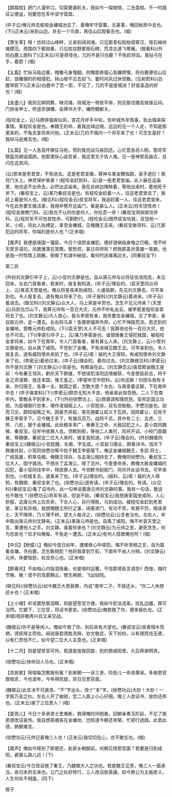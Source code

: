 <!-- { "loadSidebar": true } -->
【鹊踏枝】把门人谨牢口，切莫要漏机关。我如今一探贼情，二去盘桓。不一时践征尘便返，则要您在军中坚守营盘。

(卒子云)俺元帅去偷观金墉城池去了，着俺牢守营寨，无甚事，俺回帐房中去也。(下)(正末云)来到山边，并无一个鸟兽，再往山后观看去也。(唱)

【寄生草】呀！恰转过山峰畔，又来到阔涧滩。只见那青松桧柏侵霄汉，怪石峻岭难模范。周围四下都观看，只见枯坟野冢倒石碑，荒凉古道飞寒雁。(做看科)(外扮白鹿上跑科了)(正末云)可是奇怪也，兀的不是只白鹿？不免赶将去。我拈弓在手，着箭！(唱)

【幺篇】忙纵马临边塞，拽雕弓身慢翻。则俺那骅骝心急嫌蹄慢，将白鹿便往山后赶，放雕翎的的相侵犯。转山坡不见去如飞，霎时间风过休惊散。(见射箭科)(白鹿带箭下)(正末云)白鹿中了吾一箭，不见了，兀的不是座城池？好是盖造的好也！(唱)

【金盏儿】我则见柳阴繁，映河滩，绕城池一带依平岸，则见那戍楼高耸接云间。门排金甲士，桥竖赤旗幡，金牌书大字，墉府魏都关。

(程咬金上，云)马跨骅骝疾似风，宣花月斧手中轮。忽听城外军情事，急出城来探事情。某程咬金是也。奉魏王的命，着我巡绰边境，远远的见一个人走，不知是那里来的，不兔去拿将来问他。(正末云)兀的不城内一个将军来了也！可怎生是好？我纵马逃难去也。(唱)

【幺篇】见一人急高呼骤征马宛，慌的我兜战马疾回还。心忙意急将人盼。那将军银盔凤翅逞威颜。他那里纵心追吾紧，我这里叉子告人难。见一座神堂高庙古，且闪在这其间。

(云)原来是老君堂，不免进去。这是老君圣像，尊神与某金鞭指路，圣手遮拦！我将门关上。神灵保护某者！(程咬金赶到科，云)是一座老君堂庙。此人躲在这庙里，他也逃不出命去。必然出这庙来。我在此树边掩映着，等他出来时，着他死于斧下。(秦叔宝上，云)某乃秦叔宝是也。有程咬金赶着一人，往这老君堂去了，我赶上看是何人也。(做见科)(程咬金云)叔宝将军，我追赶着一人，往这老君堂来，今在此务要生擒活拿，我用斧劈开这庙门，看是甚么人。(正末云)将军饶性命！(程咬金做劈门科，云)我也不认的你是何人，你吃吾一斧！(秦叔宝用锏架住斧科，云)程将军不可伤其性命，可斟酌行。(程咬金云)既然叔宝劝我，且饶他一斧。小校，将此人执缚定，拿至金墉城，见俺魏王去来。(秦叔宝做背科，云)兀那犯边的将军，你端的是何人也？(正末唱)

【尾声】我便是唐国一藩臣，今日个误把金墉犯。便好道祸临身悔之已晚，恨不听天罡言语拦。凤凰雏落在笼樊。惹愁烦，甚日将师班？把我那盖世英雄一笔删。也是我一时性情上疏散，倒做了机谋中破绽。看何时逃难离边关。(同秦叔宝下)


第二折

(外扮刘文静引卒子上，云)小官刘文静是也。自从唐元帅与众将征伐洛阳去，未见回来，左右门首看者，若来时，报复我知道。(卒子云)理会的。(袁天罡同众将上，云)某袁天罡是也。俺众将星夜来到咸阳，火速临朝，先见刘文静去。可早来到也。令人报复去，道有俺众将来了也。(卒子报科)(刘文静云)着进来。(卒子云)着进去。(做见科)(刘文静云)众大人，马上索是辛苦也。怎生不见元帅来？(天罡云)兵到北邙山下，我算元帅有一百日大灾，元帅不听私出去，被李密差程咬金拿将去了也。(刘文静云)大人放心，我与李密有亲，我务要去金墉城，见了李密，亲自取元帅，走一遭去。左右将马来！急骤骅骝奔外邦，心忙不惮路荒凉。若还到的金墉地，管教元帅赴咸阳。(下)(袁天罡)大人不可去！我算他也有一百日大灾，他也不可去。(下)(李密引卒子上，云)某乃李密是也。谁想唐秦王侵犯我国，被程咬金拿将来，如今下在南牢。令人门首看者，看有甚么人来。(刘文静上，云)小管刘文静是也。自从离了咸阳，不觉到了金墉。不免进城见魏王去。可早来到也。令人报复去，道有威阳使命来到了也。(卒子云)喏！报的大王得知，有咸阳使命刘文静来了也。(李密云)着他过来。(卒子云)理会的。着你过去。(刘文静做见科)(李密云)你不是刘文静？(刘文静云)小官是也。有敕谕在此。(刘文静念云)唐君敕谕魏王座前：今有秦王领兵，剿杀天下群雄，不想误犯洛阳边境被获，今差使臣前去，将千金之资请罪，放还本国，惟王鉴之。(李密听念毕怒科，云)你这厮！你因与我有关亲，你归唐王，各事一主。敌国之臣，怎敢大胆？左右，与我拿着这厮，下在南牢中去！(卒子做拿科)(下)(李密云)颇奈无知大不良，倚亲来此恼吾肠。二人下在南牢内，管教永不到家乡。(下)(外扮徐懋功上，云)鼎鼐调和理庶民，安邦定国立功勋。为臣辅弼行忠孝，堪作凌烟阁上人。小官姓徐，双名世勅勣，字懋功是也。幼而习文，颇知韬略之书。因豪杰并起，某先随翟让起义于瓦岗，因除翟让，后佐于魏王李密手下。见今魏王手下，有雄兵百万，战将千员，其中有二士、五虎、三熊、八彪，据于金墉城。此处粮多草广，奉秦王之命，大赦囚犯之人，差小宫同魏微、秦叔宝，往牢中放罪人去。领敕到衙，等他二人束时，同共开诏。小校门首觑者，等魏徵、秦叔宝二位大人来时，报复我知道。(卒子云)理会的。(外扮魏徵同秦叔宝上)(魏徵云)小官姓魏，名徵，字玄成。小官幼习儒业，颇看诗书。因天下群雄并起，小官同徐懋功等今佐于魏王李密麾下。俺这金墉城魏王，多招
将士，广结英雄，积草屯粮。俺魏王领兵，与孟海公相持去了，教俺同徐懋功、秦叔宝二位大人，固守城池。不想杀了孟海公，得了沧州，今差使命来，教俺大赦金墉城的囚犯，着小官同往牢中，释放罪人去。今领敕书到衙门，同共开此诏书去。可早来到也。小校报复去，道某来了也。(卒子云)理会的。(报科，云)喏！报的大人得知，有魏徵、秦叔宝来了也。(徐懋功云)道有请。(卒子云)理会的。有请。(众见科)(秦叔宝云)看了诏书内，此一句单说着唐元帅刘文静的事。我有一句话，敢说也不敢也？(徐懋功云)将军有话，但说不妨。(秦叔宝云)我想唐家国坐咸阳，人心拱服，这唐元帅上应天命，下合人心，兵行得胜，马到成功。被程咬金赶到老君堂，某见有异相，我想俺魏王所行之事，闭塞贤门，有功不赏，有罪不罚，暗诛贤士，天不降祥，乃义理不辨，望大人每详之。(徐懋功云)公言者当也。左右人，牢中取出唐元帅刘文静来。(正末云)某唐元帅是也。自离了咸阳，悔不听袁天罡之言，果遭他人之手。刘文静，谁着你来也？(刘文静云)为元帅之苦，避死贪生，何为忠臣也？恰才叫俺每，不免走一遭去。(正末云)有何人搭救俺也呵！(唱)

【中吕】【粉蝶儿】俺如今度日如年，遭缧绁心中嗟怨。悔不听贤相之言，自为载看金墉，寻白鹿，怎生敢相犯？他将我拿到厅前，下南牢不由人分辨。(刘文静云)元帅，休要恼怒，权且奈心也。(正末唱)

【醉春风】不由咱心内恼泪珠垂，也是咱时运蹇。不信那贤臣言语受忄西惶，悔时节晚、晚！恨不的驾雾腾云，臂生两翅，飞出狱院。

(做见科)(徐懋功云)如今魏王大恩赦罪，内说"南牢二子，不放还乡。"你二人休想还乡也！(正末唱)

【上小楼】听说罢愁眉泪眼，则是望恩官方便。我如今犯法违条，扰乱边疆，罪可当然。忙跪下，三位官，将诏书更变。(徐懋功云)俺若救了你，便来报仇也。(正末唱)咱非敢再兴兵又来交战。

(魏徵云)你不是等闲人。俺如今救了你，到后来有大望也。(秦叔宝云)良禽相木而栖，贤臣择主而佐。闻说唐君德胜尧舜，钦文敬武，天下纷纷，以有德而伐无德，以有仁而伐不仁，如今望二位大人主意也。(正末唱)

【十二月】则是望恩官可怜，若道是放我回旋，到的那咸阳里，久后拜谢明贤。

(徐懋功云)快休动人马也。(正末唱)

【尧民歌】呀咱每怎敢报衔冤？到来朝一一诉三贤，险些儿一命丧黄泉。多谢恩官救咱言，今也波年，今年得凯旋，异日见恩官面。

(魏徵云)此言决不可漏泄。"不"字出头，改个"本"字。(徐懋功云)大妙！大妙！一字抵万金之价。左右人开了枷锁，您二人路上小心仔细。俺三人改诏书，放你还邦也。(正末云)谢了三位恩人！(唱)

【耍孩儿】今日个多承贤士恩难断，救得俺时间倒悬。回朝亲奏玉阶前，不忘了施恩德改诏哀怜。我自想英魂丧在金墉地，岂知道今朝还帝辇。忙把行途践。此恩此德，肺腑难言。

(徐懋功云)元帅记着俺三人也！(正末云)我切切在心，亦不敢忘也。(唱)

【尾声】俺如今拜别了即便还，赴家乡朝御前。何朝见得恩官面？若要是归到咸阳，避甚么路儿远！(下)

(秦叔宝云)今日改诏救了秦王，乃魏徵大人之功也。若是魏王见责，俺三人一面承当。各归本府去来也。公门之处好修行，三人改诏放英雄。如今欺公为主施恩义，人生何处不相逢。(同下)

楔子

